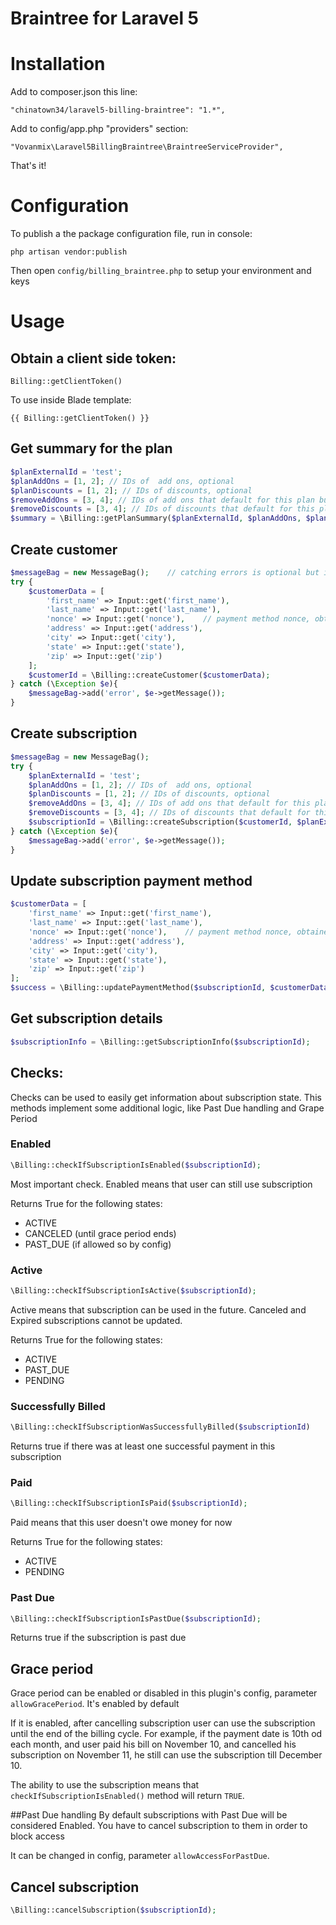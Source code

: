 Braintree for Laravel 5
==============

# Installation
Add to composer.json this line:

    "chinatown34/laravel5-billing-braintree": "1.*",
    
Add to config/app.php "providers" section:

    "Vovanmix\Laravel5BillingBraintree\BraintreeServiceProvider",

That's it!    


# Configuration

To publish a the package configuration file, run in console:

```shell
php artisan vendor:publish
```

Then open `config/billing_braintree.php` to setup your environment and keys

# Usage

## Obtain a client side token:

    Billing::getClientToken()
    
To use inside Blade template:

    {{ Billing::getClientToken() }}
    
## Get summary for the plan
```php
$planExternalId = 'test';
$planAddOns = [1, 2]; // IDs of  add ons, optional
$planDiscounts = [1, 2]; // IDs of discounts, optional
$removeAddOns = [3, 4]; // IDs of add ons that default for this plan but needed to be removed from it, optional
$removeDiscounts = [3, 4]; // IDs of discounts that default for this plan but needed to be removed from it, optional
$summary = \Billing::getPlanSummary($planExternalId, $planAddOns, $planDiscounts, $removeAddOns, $removeDiscounts);
```
    
## Create customer
```php
$messageBag = new MessageBag();    // catching errors is optional but is a good practice
try {    
    $customerData = [        
        'first_name' => Input::get('first_name'),            
        'last_name' => Input::get('last_name'),           
        'nonce' => Input::get('nonce'),    // payment method nonce, obtained at the front end using Braintree Javascript library. See more in Braintree Docs        
        'address' => Input::get('address'),            
        'city' => Input::get('city'),            
        'state' => Input::get('state'),            
        'zip' => Input::get('zip')            
    ];        
    $customerId = \Billing::createCustomer($customerData);        
} catch (\Exception $e){    
    $messageBag->add('error', $e->getMessage());        
}
```
    
## Create subscription
```php
$messageBag = new MessageBag();    
try {   
    $planExternalId = 'test';
    $planAddOns = [1, 2]; // IDs of  add ons, optional
    $planDiscounts = [1, 2]; // IDs of discounts, optional
    $removeAddOns = [3, 4]; // IDs of add ons that default for this plan but needed to be removed from it, optional
    $removeDiscounts = [3, 4]; // IDs of discounts that default for this plan but needed to be removed from it, optional
    $subscriptionId = \Billing::createSubscription($customerId, $planExternalId, $planAddOns, $planDiscounts, $removeAddOns, $removeDiscounts);
} catch (\Exception $e){    
    $messageBag->add('error', $e->getMessage());        
}
```
    
## Update subscription payment method
```php
$customerData = [        
    'first_name' => Input::get('first_name'),            
    'last_name' => Input::get('last_name'),           
    'nonce' => Input::get('nonce'),    // payment method nonce, obtained at the front end using Braintree Javascript library. See more in Braintree Docs      
    'address' => Input::get('address'),            
    'city' => Input::get('city'),            
    'state' => Input::get('state'),            
    'zip' => Input::get('zip')            
];  
$success = \Billing::updatePaymentMethod($subscriptionId, $customerData);
```
    
## Get subscription details
```php
$subscriptionInfo = \Billing::getSubscriptionInfo($subscriptionId);
```
    
## Checks:
Checks can be used to easily get information about subscription state. This methods implement some additional logic, like Past Due handling and Grape Period

### Enabled
```php
\Billing::checkIfSubscriptionIsEnabled($subscriptionId);
```

Most important check. Enabled means that user can still use subscription

Returns True for the following states:

+ ACTIVE
+ CANCELED (until grace period ends)
+ PAST_DUE (if allowed so by config)

### Active
```php
\Billing::checkIfSubscriptionIsActive($subscriptionId);
```
Active means that subscription can be used in the future. Canceled and Expired subscriptions cannot be updated.

Returns True for the following states:

+ ACTIVE
+ PAST_DUE
+ PENDING

### Successfully Billed
```php
\Billing::checkIfSubscriptionWasSuccessfullyBilled($subscriptionId)
```
Returns true if there was at least one successful payment in this subscription

### Paid
```php
\Billing::checkIfSubscriptionIsPaid($subscriptionId);
```

Paid means that this user doesn't owe money for now

Returns True for the following states:

+ ACTIVE
+ PENDING

### Past Due
```php
\Billing::checkIfSubscriptionIsPastDue($subscriptionId);
```
    
Returns true if the subscription is past due
    
## Grace period
Grace period can be enabled or disabled in this plugin's config, parameter `allowGracePeriod`. It's enabled by default

If it is enabled, after cancelling subscription user can use the subscription until the end of the billing cycle. For example, if the payment date is 10th od each month, and user paid his bill on November 10, and cancelled his subscription on November 11, he still can use the subscription till December 10.

The ability to use the subscription means that `checkIfSubscriptionIsEnabled()` method will return `TRUE`.

##Past Due handling
By default subscriptions with Past Due will be considered Enabled. You have to cancel subscription to them in order to block access

It can be changed in config, parameter `allowAccessForPastDue`.
    
## Cancel subscription
```php
\Billing::cancelSubscription($subscriptionId);
```
    
